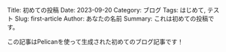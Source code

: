 Title: 初めての投稿
Date: 2023-09-20
Category: ブログ
Tags: はじめて, テスト
Slug: first-article
Author: あなたの名前
Summary: これは初めての投稿です。

この記事はPelicanを使って生成された初めてのブログ記事です！
